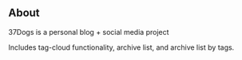 ## About
37Dogs is a personal blog + social media project

Includes tag-cloud functionality, archive list, and archive list by tags.
